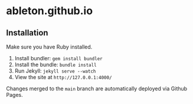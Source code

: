 # ableton.github.io

## Installation

Make sure you have Ruby installed.

1. Install bundler: `gem install bundler`
2. Install the bundle: `bundle install`
3. Run Jekyll: `jekyll serve --watch`
4. View the site at `http://127.0.0.1:4000/`

Changes merged to the `main` branch are automatically deployed via Github Pages.

